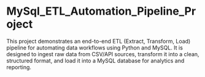 # MySql_ETL_Automation_Pipeline_Project
This project demonstrates an end-to-end ETL (Extract, Transform, Load) pipeline for automating data workflows using Python and MySQL. It is designed to ingest raw data from CSV/API sources, transform it into a clean, structured format, and load it into a MySQL database for analytics and reporting.

